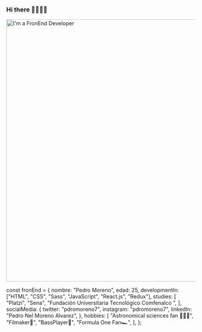 ### Hi there 👋👨‍💻🚀

<img width="699" alt="I'm a FronEnd Developer" src="https://user-images.githubusercontent.com/72107810/142729660-82d945e9-54cc-4490-a9ee-d6ba10fd4e3a.png">




<!--
**pdromoreno7/pdromoreno7** is a ✨ _special_ ✨ repository because its `README.md` (this file) appears on your GitHub profile.

Here are some ideas to get you started:

- 🔭 I’m currently working on ...
- 🌱 I’m currently learning ...
- 👯 I’m looking to collaborate on ...
- 🤔 I’m looking for help with ...
- 💬 Ask me about ...
- 📫 How to reach me: ...
- 😄 Pronouns: ...
- ⚡ Fun fact: ...
-->
const fronEnd = {
  nombre: "Pedro Moreno",
  edad: 25,
  developmentIn: ["HTML", "CSS", "Sass", "JavaScript", "React.js", "Redux"],
  studies: [
    "Platzi",
    "Sena",
    "Fundación Universitaria Tecnológico Comfenalco ",
  ],
  socialMedia: {
    twitter: "pdromoreno7",
    instagram: "pdromoreno7",
    linkedIn: "Pedro Nel Moreno Alvarez",
  },
  hobbies: [
    "Astronomical sciences fan 🚀👨‍🚀",
    "Filmaker🎥",
    "BassPlayer🎸",
    "Formula One Fan🏎",
  ],
};
